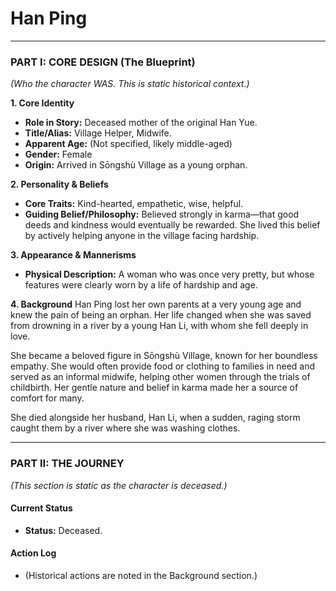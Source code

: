 # Han Ping

---

### **PART I: CORE DESIGN (The Blueprint)**
*(Who the character WAS. This is static historical context.)*

**1. Core Identity**
* **Role in Story:** Deceased mother of the original Han Yue.
* **Title/Alias:** Village Helper, Midwife.
* **Apparent Age:** (Not specified, likely middle-aged)
* **Gender:** Female
* **Origin:** Arrived in Sōngshù Village as a young orphan.

**2. Personality & Beliefs**
* **Core Traits:** Kind-hearted, empathetic, wise, helpful.
* **Guiding Belief/Philosophy:** Believed strongly in karma—that good deeds and kindness would eventually be rewarded. She lived this belief by actively helping anyone in the village facing hardship.

**3. Appearance & Mannerisms**
* **Physical Description:** A woman who was once very pretty, but whose features were clearly worn by a life of hardship and age.

**4. Background**
Han Ping lost her own parents at a very young age and knew the pain of being an orphan. Her life changed when she was saved from drowning in a river by a young Han Li, with whom she fell deeply in love.

She became a beloved figure in Sōngshù Village, known for her boundless empathy. She would often provide food or clothing to families in need and served as an informal midwife, helping other women through the trials of childbirth. Her gentle nature and belief in karma made her a source of comfort for many.

She died alongside her husband, Han Li, when a sudden, raging storm caught them by a river where she was washing clothes.

---

### **PART II: THE JOURNEY**
*(This section is static as the character is deceased.)*

#### **Current Status**
* **Status:** Deceased.

#### **Action Log**
* (Historical actions are noted in the Background section.)